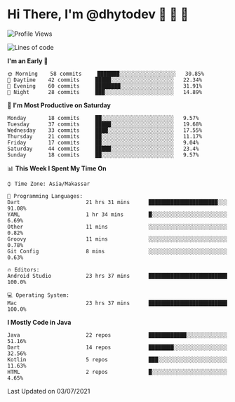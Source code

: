 # Hi There, I'm @dhytodev 👋 👋 👋

<!--
**DhytoDev/dhytodev** is a ✨ _special_ ✨ repository because its `README.md` (this file) appears on your GitHub profile.

Here are some ideas to get you started:

- 🔭 I’m currently working on ...
- 🌱 I’m currently learning ...
- 👯 I’m looking to collaborate on ...
- 🤔 I’m looking for help with ...
- 💬 Ask me about ...
- 📫 How to reach me: ...
- 😄 Pronouns: ...
- ⚡ Fun fact: ...
-->

<!--START_SECTION:waka-->
![Profile Views](http://img.shields.io/badge/Profile%20Views-0-blue)

![Lines of code](https://img.shields.io/badge/From%20Hello%20World%20I%27ve%20Written-275884%20lines%20of%20code-blue)

**I'm an Early 🐤** 

```text
🌞 Morning    58 commits     ███████░░░░░░░░░░░░░░░░░░   30.85% 
🌆 Daytime    42 commits     █████░░░░░░░░░░░░░░░░░░░░   22.34% 
🌃 Evening    60 commits     ████████░░░░░░░░░░░░░░░░░   31.91% 
🌙 Night      28 commits     ███░░░░░░░░░░░░░░░░░░░░░░   14.89%

```
📅 **I'm Most Productive on Saturday** 

```text
Monday       18 commits     ██░░░░░░░░░░░░░░░░░░░░░░░   9.57% 
Tuesday      37 commits     █████░░░░░░░░░░░░░░░░░░░░   19.68% 
Wednesday    33 commits     ████░░░░░░░░░░░░░░░░░░░░░   17.55% 
Thursday     21 commits     ██░░░░░░░░░░░░░░░░░░░░░░░   11.17% 
Friday       17 commits     ██░░░░░░░░░░░░░░░░░░░░░░░   9.04% 
Saturday     44 commits     █████░░░░░░░░░░░░░░░░░░░░   23.4% 
Sunday       18 commits     ██░░░░░░░░░░░░░░░░░░░░░░░   9.57%

```


📊 **This Week I Spent My Time On** 

```text
⌚︎ Time Zone: Asia/Makassar

💬 Programming Languages: 
Dart                     21 hrs 31 mins      ██████████████████████░░░   91.08% 
YAML                     1 hr 34 mins        █░░░░░░░░░░░░░░░░░░░░░░░░   6.69% 
Other                    11 mins             ░░░░░░░░░░░░░░░░░░░░░░░░░   0.82% 
Groovy                   11 mins             ░░░░░░░░░░░░░░░░░░░░░░░░░   0.78% 
Git Config               8 mins              ░░░░░░░░░░░░░░░░░░░░░░░░░   0.63%

🔥 Editors: 
Android Studio           23 hrs 37 mins      █████████████████████████   100.0%

💻 Operating System: 
Mac                      23 hrs 37 mins      █████████████████████████   100.0%

```

**I Mostly Code in Java** 

```text
Java                     22 repos            ████████████░░░░░░░░░░░░░   51.16% 
Dart                     14 repos            ████████░░░░░░░░░░░░░░░░░   32.56% 
Kotlin                   5 repos             ███░░░░░░░░░░░░░░░░░░░░░░   11.63% 
HTML                     2 repos             █░░░░░░░░░░░░░░░░░░░░░░░░   4.65%

```



 Last Updated on 03/07/2021
<!--END_SECTION:waka-->
